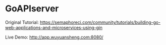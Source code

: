 # GoAPIserver

Original Tutorial:
https://semaphoreci.com/community/tutorials/building-go-web-applications-and-microservices-using-gin

Live Demo: http://app.wuyuansheng.com:8080/
